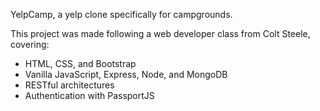 YelpCamp, a yelp clone specifically for campgrounds.

This project was made following a web developer class from Colt Steele, covering:
* HTML, CSS, and Bootstrap
* Vanilla JavaScript, Express, Node, and MongoDB
* RESTful architectures
* Authentication with PassportJS
